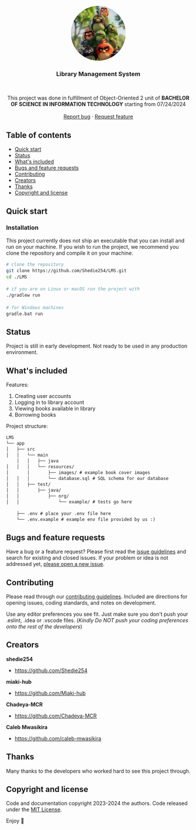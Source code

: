 <p align="center">
  <a href="https://github.com/Shedie254/LMS/blob/main/angry_birds.jpeg">
    <img src="https://github.com/Shedie254/LMS/blob/main/angry_birds.jpeg" alt="Logo" width=150 height=150 style="border-radius: 50%;">
  </a>

  <h3 align="center">
  Library Management System
  </h3>
  <br />

  <p align="center">
    This project was done in fulfillment of Object-Oriented 2 unit of <b> BACHELOR OF SCIENCE IN INFORMATION TECHNOLOGY</b> starting from 07/24/2024
    <br />
    <br />
    <a href="https://github.com/Shedie254/LMS/issues/new?template=bug.md">Report bug</a>
    ·
    <a href="https://github.com/Shedie254/LMS/issues/new?template=feature.md&labels=feature">Request feature</a>
  </p>
</p>


## Table of contents

- [Quick start](#quick-start)
- [Status](#status)
- [What's included](#whats-included)
- [Bugs and feature requests](#bugs-and-feature-requests)
- [Contributing](#contributing)
- [Creators](#creators)
- [Thanks](#thanks)
- [Copyright and license](#copyright-and-license)


## Quick start

### Installation
This project currently does not ship an executable that you can install and run on your machine. If you wish to run the project, we recommend you clone the repository and compile it on your machine.

```bash
# clone the repository
git clone https://github.com/Shedie254/LMS.git
cd ./LMS

# if you are on Linux or macOS run the project with
./gradlew run

# for Windows machines
gradle.bat run
```

## Status

Project is still in early development. Not ready to be used in any production environment.

## What's included

Features:
1. Creating user accounts
2. Logging in to library account
3. Viewing books available in library
4. Borrowing books

Project structure:

```text
LMS
└── app
│   ├── src
│   │   └── main
    │   │   ├── java
│   │   │   └── resources/
│       │       ├── images/ # example book cover images
│   │   │       └── database.sql # SQL schema for our database
│   │   ├── test/
│   │       ├── java/
│   │           ├── org/
│   │               └── example/ # tests go here

    ├── .env # place your .env file here
    └── .env.example # example env file provided by us :)
```

## Bugs and feature requests

Have a bug or a feature request? Please first read the [issue guidelines](https://github.com/Shedie254/LMS/blob/main/CONTRIBUTING.md) and search for existing and closed issues. If your problem or idea is not addressed yet, [please open a new issue](https://github.com/Shedie254/LMS/issues/new).

## Contributing

Please read through our [contributing guidelines](https://github.com/Shedie254/LMS/blob/main/CONTRIBUTING.md). Included are directions for opening issues, coding standards, and notes on development.

Use any editor preferences you see fit. Just make sure you don't push your .eslint, .idea or .vscode files. (*Kindly Do NOT push your coding preferences onto the rest of the developers*)

## Creators

**shedie254**

- <https://github.com/Shedie254>

**miaki-hub**
- <https://github.com/Miaki-hub>

**Chadeya-MCR**
- <https://github.com/Chadeya-MCR>

**Caleb Mwasikira**
- <https://github.com/caleb-mwasikira>

## Thanks
Many thanks to the developers who worked hard to see this project through.

## Copyright and license

Code and documentation copyright 2023-2024 the authors. Code released under the [MIT License](https://github.com/Shedie254/LMS/LICENSE).

Enjoy :metal:
